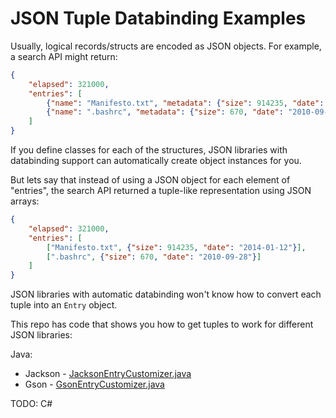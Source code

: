 # JSON Tuple Databinding Examples

Usually, logical records/structs are encoded as JSON objects.  For example, a search API might return:

```json
{
    "elapsed": 321000,
    "entries": [
        {"name": "Manifesto.txt", "metadata": {"size": 914235, "date": "2014-01-12"}},
        {"name": ".bashrc", "metadata": {"size": 670, "date": "2010-09-28"}}
    ]
}
```

If you define classes for each of the structures, JSON libraries with databinding support can automatically create object instances for you.

But lets say that instead of using a JSON object for each element of "entries", the search API returned a tuple-like representation using JSON arrays:

```json
{
    "elapsed": 321000,
    "entries": [
        ["Manifesto.txt", {"size": 914235, "date": "2014-01-12"}],
        [".bashrc", {"size": 670, "date": "2010-09-28"}]
    ]
}
```

JSON libraries with automatic databinding won't know how to convert each tuple into an `Entry` object.

This repo has code that shows you how to get tuples to work for different JSON libraries:

Java:
- Jackson - [JacksonEntryCustomizer.java](java/src/JacksonEntryCustomizer.java)
- Gson - [GsonEntryCustomizer.java](java/src/GsonEntryCustomizer.java)

TODO: C#
